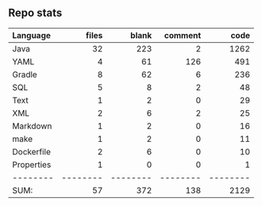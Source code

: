 Repo stats
---

Language|files|blank|comment|code
:-------|-------:|-------:|-------:|-------:
Java|32|223|2|1262
YAML|4|61|126|491
Gradle|8|62|6|236
SQL|5|8|2|48
Text|1|2|0|29
XML|2|6|2|25
Markdown|1|2|0|16
make|1|2|0|11
Dockerfile|2|6|0|10
Properties|1|0|0|1
--------|--------|--------|--------|--------
SUM:|57|372|138|2129
